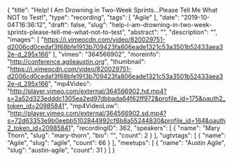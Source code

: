 {
  "title": "Help! I Am Drowning in Two-Week Sprints...Please Tell Me What NOT to Test!",
  "type": "recording",
  "tags": [
    "Agile"
  ],
  "date": "2019-10-04T16:36:12",
  "draft": false,
  "slug": "help-i-am-drowning-in-two-week-sprints-please-tell-me-what-not-to-test",
  "abstract": "",
  "description": "",
  "images": [
    "https://i.vimeocdn.com/video/820029751-d2006cd0cedaf3f68bfe1913b709423fa806eade1321c53a3501b52433aea32e-d_295x166"
  ],
  "vimeo": "364566902",
  "moreinfo": "http://conference.agileaustin.org",
  "thumbnail": "https://i.vimeocdn.com/video/820029751-d2006cd0cedaf3f68bfe1913b709423fa806eade1321c53a3501b52433aea32e-d_295x166",
  "mp4Video": "http://player.vimeo.com/external/364566902.hd.mp4?s=2a52d323edddc1305ea2ed97dbbada64f62ff972&profile_id=175&oauth2_token_id=20985841",
  "mp4VideoLow": "http://player.vimeo.com/external/364566902.sd.mp4?s=72d63353e9b0eebb5102844992cf6b8a55244830&profile_id=164&oauth2_token_id=20985841",
  "recordingID": 362,
  "speakers": [
    {
      "name": "Mary Thorn",
      "slug": "mary-thorn",
      "bio": "",
      "count": 2
    }
  ],
  "ugtvtags": [
    {
      "name": "Agile",
      "slug": "agile",
      "count": 66
    }
  ],
  "meetups": [
    {
      "name": "Austin Agile",
      "slug": "austin-agile",
      "count": 31
    }
  ]
}